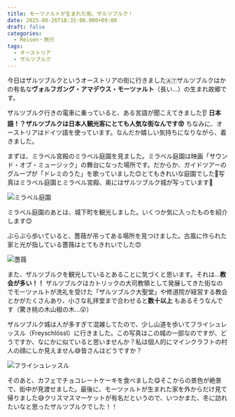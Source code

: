 ```yaml
---
title: モーツァルトが生まれた街、ザルツブルク！
date: 2025-08-26T18:35:00.000+09:00
draft: false
categories:
  - Reisen・旅行
tags:
  - オーストリア
  - ザルツブルク
---
```

今日はザルツブルクというオーストリアの街に行きました🇦🇹ザルツブルクはかの有名な**ヴォルフガング・アマデウス・モーツァルト**（長い…）の生まれ故郷です。

ザルツブルク行きの電車に乗っていると、ある言語が聞こえてきました👂 **日本語！？ザルツブルクは日本人観光客にとても人気な街なんです😲** ちなみに、オーストリアはドイツ語を使っています。なんだか嬉しい気持ちになりながら、着きました。

まずは、ミラベル宮殿のミラベル庭園を見ました。ミラベル庭園は映画「サウンド・オブ・ミュージック」の舞台になった場所です。だからか、ガイドツアーのグループが「ドレミのうた」を歌っていました😊とてもきれいな庭園でした🌹写真はミラベル庭園とミラベル宮殿、奥にはザルツブルク城が写っています🏰

![ミラベル庭園](/images/uploads/img_20250826_111311484_hdr.jpg)

ミラベル庭園のあとは、城下町を観光しました。いくつか気に入ったものを紹介します😊

ぶらぶら歩いていると、薔薇が吊ってある場所を見つけました。古風に作られた家と光が指している薔薇はとてもきれいでした😍

![薔薇](/images/uploads/img_20250826_113724939_hdr.jpg)

また、ザルツブルクを観光しているとあることに気づくと思います。それは…**教会が多い！！** ザルツブルクはカトリックの大司教領として発展してきた街なのでモーツァルトが洗礼を受けた「ザルツブルク大聖堂」や修道院が経営する教会とかがたくさんあり、小さな礼拝堂まで合わせると**数十以上** もあるそうなんです（驚き桃の木山椒の木…😲）

ザルツブルク城は人が多すぎて混雑してたので、少し山道を歩いてフライシュレッスル（Freyschlössl）に行きました。この写真はこの城の一部なのですが、どうですか、なにかに似ていると思いませんか？私は個人的にマインクラフトの村人の顔にしか見えません😅皆さんはどうですか？

![フライシュレッスル](/images/uploads/img_20250826_123415912_sr.jpg)

そのあと、カフェでチョコレートケーキを食べました😋そこからの景色が絶景で、街中が見渡せました。最後に、モーツァルトが生まれた家を外からだけ見て帰りました😅クリスマスマーケットが有名だというので、いつかまた、冬に訪れたいなと思ったザルツブルクでした！！
